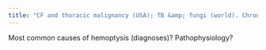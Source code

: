 ```yaml
---
title: "CF and thoracic malignancy (USA); TB &amp; fungi (world). Chronic inflamm --&gt; hypertrophied bronchial aa's --&gt; bleed"
---
```

Most common causes of hemoptysis (diagnoses)? Pathophysiology?


